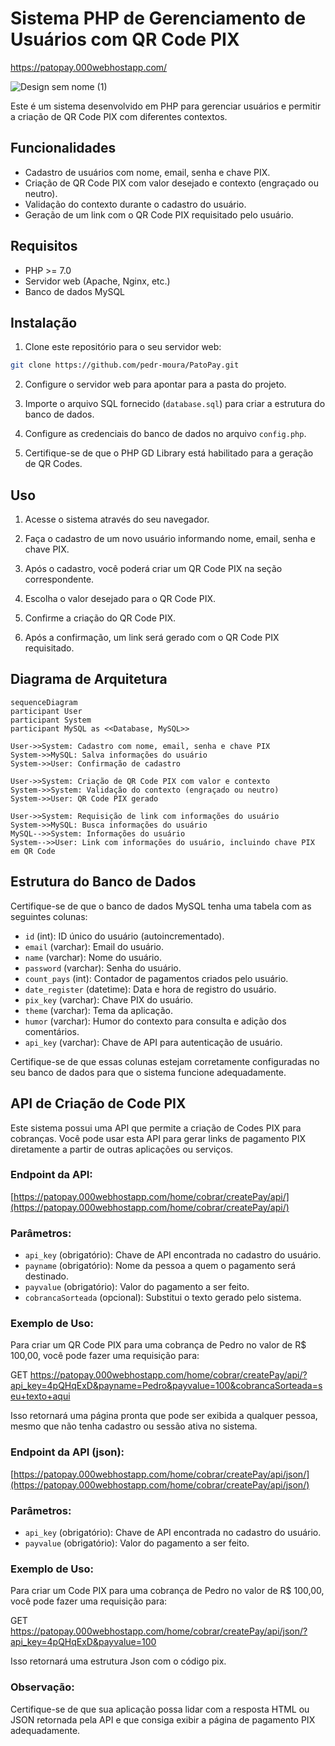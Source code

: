 ﻿# Sistema PHP de Gerenciamento de Usuários com QR Code PIX
 
https://patopay.000webhostapp.com/


![Design sem nome (1)](https://github.com/pedr-moura/Sistema-com-API-PIX/assets/105287149/f11be227-677d-44c2-b975-d90b08d206b5)




Este é um sistema desenvolvido em PHP para gerenciar usuários e permitir a criação de QR Code PIX com diferentes contextos.

## Funcionalidades

- Cadastro de usuários com nome, email, senha e chave PIX.
- Criação de QR Code PIX com valor desejado e contexto (engraçado ou neutro).
- Validação do contexto durante o cadastro do usuário.
- Geração de um link com o QR Code PIX requisitado pelo usuário.

## Requisitos

- PHP >= 7.0
- Servidor web (Apache, Nginx, etc.)
- Banco de dados MySQL

## Instalação

1. Clone este repositório para o seu servidor web:

```bash
git clone https://github.com/pedr-moura/PatoPay.git
```

2. Configure o servidor web para apontar para a pasta do projeto.

3. Importe o arquivo SQL fornecido (`database.sql`) para criar a estrutura do banco de dados.

4. Configure as credenciais do banco de dados no arquivo `config.php`.

5. Certifique-se de que o PHP GD Library está habilitado para a geração de QR Codes.

## Uso

1. Acesse o sistema através do seu navegador.

2. Faça o cadastro de um novo usuário informando nome, email, senha e chave PIX.

3. Após o cadastro, você poderá criar um QR Code PIX na seção correspondente.

4. Escolha o valor desejado para o QR Code PIX.

5. Confirme a criação do QR Code PIX.

6. Após a confirmação, um link será gerado com o QR Code PIX requisitado.

## Diagrama de Arquitetura

```mermaid
sequenceDiagram
participant User
participant System
participant MySQL as <<Database, MySQL>>

User->>System: Cadastro com nome, email, senha e chave PIX
System->>MySQL: Salva informações do usuário
System->>User: Confirmação de cadastro

User->>System: Criação de QR Code PIX com valor e contexto
System->>System: Validação do contexto (engraçado ou neutro)
System->>User: QR Code PIX gerado

User->>System: Requisição de link com informações do usuário
System->>MySQL: Busca informações do usuário
MySQL-->>System: Informações do usuário
System-->>User: Link com informações do usuário, incluindo chave PIX em QR Code
```

## Estrutura do Banco de Dados

Certifique-se de que o banco de dados MySQL tenha uma tabela com as seguintes colunas:

- `id` (int): ID único do usuário (autoincrementado).
- `email` (varchar): Email do usuário.
- `name` (varchar): Nome do usuário.
- `password` (varchar): Senha do usuário.
- `count_pays` (int): Contador de pagamentos criados pelo usuário.
- `date_register` (datetime): Data e hora de registro do usuário.
- `pix_key` (varchar): Chave PIX do usuário.
- `theme` (varchar): Tema da aplicação.
- `humor` (varchar): Humor do contexto para consulta e adição dos comentários.
- `api_key` (varchar): Chave de API para autenticação de usuário.

Certifique-se de que essas colunas estejam corretamente configuradas no seu banco de dados para que o sistema funcione adequadamente.

## API de Criação de Code PIX

Este sistema possui uma API que permite a criação de Codes PIX para cobranças. Você pode usar esta API para gerar links de pagamento PIX diretamente a partir de outras aplicações ou serviços.

### Endpoint da API:

[https://patopay.000webhostapp.com/home/cobrar/createPay/api/](https://patopay.000webhostapp.com/home/cobrar/createPay/api/)

### Parâmetros:

- `api_key` (obrigatório): Chave de API encontrada no cadastro do usuário.
- `payname` (obrigatório): Nome da pessoa a quem o pagamento será destinado.
- `payvalue` (obrigatório): Valor do pagamento a ser feito.
- `cobrancaSorteada` (opcional): Substitui o texto gerado pelo sistema.

### Exemplo de Uso:

Para criar um QR Code PIX para uma cobrança de Pedro no valor de R$ 100,00, você pode fazer uma requisição para:

GET https://patopay.000webhostapp.com/home/cobrar/createPay/api/?api_key=4pQHqExD&payname=Pedro&payvalue=100&cobrancaSorteada=seu+texto+aqui

Isso retornará uma página pronta que pode ser exibida a qualquer pessoa, mesmo que não tenha cadastro ou sessão ativa no sistema.




### Endpoint da API (json):

[https://patopay.000webhostapp.com/home/cobrar/createPay/api/json/](https://patopay.000webhostapp.com/home/cobrar/createPay/api/json/)

### Parâmetros:

- `api_key` (obrigatório): Chave de API encontrada no cadastro do usuário.
- `payvalue` (obrigatório): Valor do pagamento a ser feito.

### Exemplo de Uso:

Para criar um Code PIX para uma cobrança de Pedro no valor de R$ 100,00, você pode fazer uma requisição para:

GET https://patopay.000webhostapp.com/home/cobrar/createPay/api/json/?api_key=4pQHqExD&payvalue=100

Isso retornará uma estrutura Json com o código pix.


### Observação:

Certifique-se de que sua aplicação possa lidar com a resposta HTML ou JSON retornada pela API e que consiga exibir a página de pagamento PIX adequadamente.
